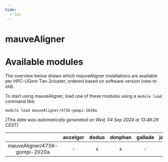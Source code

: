 ```yaml
---
hide:
  - toc
---
```


mauveAligner
============

# Available modules


The overview below shows which mauveAligner installations are available per HPC-UGent Tier-2cluster, ordered based on software version (new to old).

To start using mauveAligner, load one of these modules using a `module load` command like:

```shell
module load mauveAligner/4736-gompi-2020a
```

*(This data was automatically generated on Wed, 04 Sep 2024 at 13:48:29 CEST)*  

| |accelgor|doduo|donphan|gallade|joltik|shinx|skitty|
| :---: | :---: | :---: | :---: | :---: | :---: | :---: | :---: |
|mauveAligner/4736-gompi-2020a|-|x|x|-|x|-|x|
